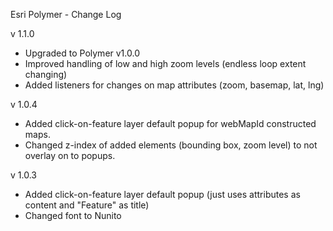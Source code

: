 Esri Polymer - Change Log


v 1.1.0

* Upgraded to Polymer v1.0.0
* Improved handling of low and high zoom levels (endless loop extent changing)
* Added listeners for changes on map attributes (zoom, basemap, lat, lng)

v 1.0.4

* Added click-on-feature layer default popup for webMapId constructed maps.
* Changed z-index of added elements (bounding box, zoom level) to not overlay on to popups.

v 1.0.3

* Added click-on-feature layer default popup (just uses attributes as content and "Feature" as title)
* Changed font to Nunito
